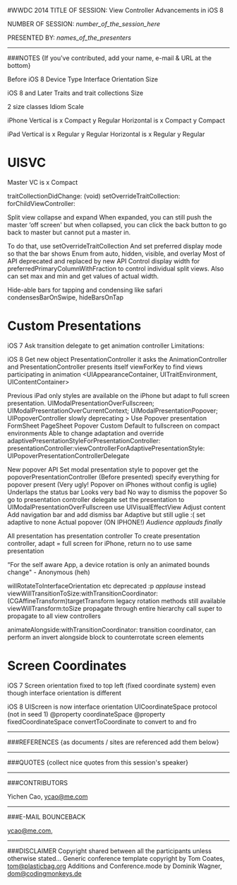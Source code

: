 #WWDC 2014
TITLE OF SESSION: View Controller Advancements in iOS 8

NUMBER OF SESSION: _number_of_the_session_here_

PRESENTED BY: _names_of_the_presenters_


-------------------------------------------------------------------------------
###NOTES
{If you've contributed, add your name, e-mail & URL at the bottom}

Before iOS 8
Device Type
Interface Orientation
Size

iOS 8 and Later
Traits and trait collections
Size

2 size classes
Idiom
Scale

iPhone 
Vertical is x Compact y Regular
Horizontal is x Compact y Compact

iPad
Vertical is x Regular y Regular
Horizontal is x Regular y Regular

UISVC
=====
Master VC is x Compact

traitCollectionDidChange:
(void) setOverrideTraitCollection: forChildViewController:

Split view collapse and expand
When expanded, you can still push the master ‘off screen' but when collapsed, you can click the back button to go back to master but cannot put a master in. 

To do that, use setOverrideTraitCollection
And set preferred display mode so that the bar shows
Enum from auto, hidden, visible, and overlay
Most of API deprecated  and replaced by new API
Control display width for preferredPrimaryColumnWithFraction to control individual split views. Also can set max and min and get values of actual width.

Hide-able bars for tapping and condensing like safari
condensesBarOnSwipe, hideBarsOnTap

Custom Presentations
================
iOS 7
Ask transition delegate to get animation controller
Limitations:

iOS 8
Get new object PresentationController
it asks the AnimationController and PresentationController presents itself
viewForKey to find views participating in animation
<UIAppearanceContainer, UITraitEnvironment, UIContentContainer>

Previous iPad only styles are available on the iPhone but adapt to full screen presentation. 
UIModalPresentationOverFullscreen;
UIModalPresentationOverCurrentContext;
UIModalPresentationPopover;
UIPopoverController slowly deprecating >
Use Popover presentation
FormSheet
PageSheet
Popover
Custom
Default to fullscreen on compact environments
Able to change adaptation and override
adaptivePresentationStyleForPresentationController:
presentationController:viewControllerForAdaptivePresentationStyle:
UIPopoverPresentationControllerDelegate

New popover API
Set modal presentation style to popover
get the popoverPresentationController (Before presented)
specify everything for popover
present
(Very ugly! Popover on iPhones without config is uglie)
Underlaps the status bar
Looks very bad
No way to dismiss the popover
So go to presentation controller delegate
set the presentation to UIModalPresentationOverFullscreen
use UIVisualEffectView
Adjust content
Add navigation bar and add dismiss bar
Adaptive but still uglie :(
set adaptive to none
Actual popover (ON IPHONE!)
*Audience applauds finally*

All presentation has presentation controller
To create presentation controller, adapt = full screen for iPhone, return no to use same presentation

“For the self aware App, a device rotation is only an animated bounds change" - Anonymous (heh)

willRotateToInterfaceOrientation etc deprecated :p
*applause*
instead viewWillTransitionToSize:withTransitionCoordinator:
(CGAffineTransform)targetTransform
legacy rotation methods still available
viewWillTransform:toSize propagate through entire hierarchy 
call super to propagate to all view controllers

animateAlongside:withTransitionCoordinator:
transition coordinator, can perform an invert alongside block to counterrotate screen elements

Screen Coordinates
===============
iOS 7
Screen orientation fixed to top left (fixed coordinate system) even though interface orientation is different

iOS 8
UIScreen is now interface orientation
UICoordinateSpace protocol (not in seed 1)
@property coordinateSpace
@property fixedCoordinateSpace
convertToCoordinate to convert to and fro


---
###REFERENCES
{as documents / sites are referenced add them below}


---
###QUOTES
{collect nice quotes from this session's speaker}


---
###CONTRIBUTORS

Yichen Cao, ycao@me.com

---
###E-MAIL BOUNCEBACK

ycao@me.com, 

---
###DISCLAIMER
Copyright shared between all the participants unless otherwise stated...
Generic conference template copyright by Tom Coates, tom@plasticbag.org
Additions and Conference.mode by Dominik Wagner, dom@codingmonkeys.de